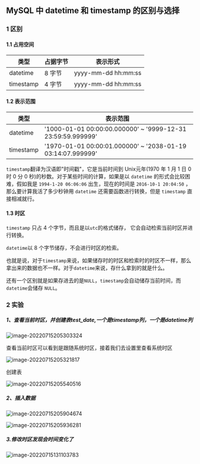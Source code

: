 ## MySQL 中 datetime 和 timestamp 的区别与选择

### 1 区别

#### 1.1 占用空间

| 类型      | 占据字节 | 表示形式            |
| --------- | -------- | ------------------- |
| datetime  | 8 字节   | yyyy-mm-dd hh:mm:ss |
| timestamp | 4 字节   | yyyy-mm-dd hh:mm:ss |

#### 1.2 表示范围

| 类型      | 表示范围                                                    |
| --------- | ----------------------------------------------------------- |
| datetime  | '1000-01-01 00:00:00.000000' ~ '9999-12-31 23:59:59.999999' |
| timestamp | '1970-01-01 00:00:01.000000' ~ '2038-01-19 03:14:07.999999' |

`timestamp`翻译为汉语即"时间戳"，它是当前时间到 Unix元年(1970 年 1 月 1 日 0 时 0 分 0 秒)的秒数。对于某些时间的计算，如果是以 `datetime` 的形式会比较困难，假如我是 `1994-1-20 06:06:06` 出生，现在的时间是 `2016-10-1 20:04:50` ，那么要计算我活了多少秒钟用 `datetime` 还需要函数进行转换，但是 `timestamp` 直接相减就行。

#### 1.3 时区

`timestamp` 只占 4 个字节，而且是以`utc`的格式储存， 它会自动检索当前时区并进行转换。

`datetime`以 8 个字节储存，不会进行时区的检索。

也就是说，对于`timestamp`来说，如果储存时的时区和检索时的时区不一样，那么拿出来的数据也不一样。对于`datetime`来说，存什么拿到的就是什么。

还有一个区别就是如果存进去的是`NULL`，`timestamp`会自动储存当前时间，而 `datetime`会储存 `NULL`。

### 2 实验

##### **1、查看当前时区，并创建表test_date,一个是timestamp列，一个是datetime列**

![image-20220715205303324](https://cdn.jsdelivr.net/gh/mai-junxuan/Cloud-image@master/image/202207152053364.png)

查看当前时区可以看到是跟随系统时区，接着我们去设置里查看系统时区

![image-20220715205321817](https://cdn.jsdelivr.net/gh/mai-junxuan/Cloud-image@master/image/202207152053850.png)

创建表

![image-20220715205540516](https://cdn.jsdelivr.net/gh/mai-junxuan/Cloud-image@master/image/202207152055552.png)

##### 2、插入数据

![image-20220715205904674](https://cdn.jsdelivr.net/gh/mai-junxuan/Cloud-image@master/image/202207152059706.png)

![image-20220715205936281](https://cdn.jsdelivr.net/gh/mai-junxuan/Cloud-image@master/image/202207152059320.png)

##### 3.修改时区发现会时间变化了

![image-20220715131103783](https://cdn.jsdelivr.net/gh/mai-junxuan/Cloud-image@master/image/202207152111817.png)

